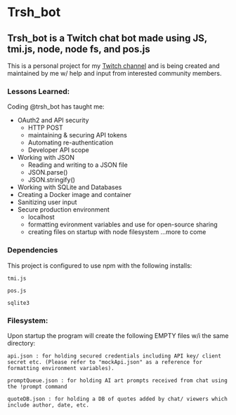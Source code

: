 # Trsh_bot

## Trsh_bot is a Twitch chat bot made using JS, tmi.js, node, node fs, and pos.js
This is a personal project for my [Twitch channel](https://www.twitch.tv/trshpuppy) and is being created and maintained by me w/ help and input from interested community members.

### Lessons Learned:
Coding @trsh_bot has taught me:
- OAuth2 and API security
  - HTTP POST
  - maintaining & securing API tokens
  - Automating re-authentication
  - Developer API scope
- Working with JSON
  - Reading and writing to a JSON file
  - JSON.parse() 
  - JSON.stringify()
- Working with SQLite and Databases
- Creating a Docker image and container
- Sanitizing user input
- Secure production environment 
  - localhost
  - formatting evironment variables and use for open-source sharing
  - creating files on startup with node filesystem
...more to come

### Dependencies
This project is configured to use npm with the following installs:
```
tmi.js
```
```
pos.js
```
```
sqlite3
```
### Filesystem:
Upon startup the program will create the following EMPTY files w/i the same directory:
```
api.json : for holding secured credentials including API key/ client secret etc. (Please refer to "mockApi.json" as a reference for formatting environment variables).
```
```
promptQueue.json : for holding AI art prompts received from chat using the !prompt command
```
```
quoteDB.json : for holding a DB of quotes added by chat/ viewers which include author, date, etc.
```

  
